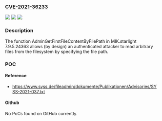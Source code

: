 ### [CVE-2021-36233](https://cve.mitre.org/cgi-bin/cvename.cgi?name=CVE-2021-36233)
![](https://img.shields.io/static/v1?label=Product&message=n%2Fa&color=blue)
![](https://img.shields.io/static/v1?label=Version&message=n%2Fa&color=blue)
![](https://img.shields.io/static/v1?label=Vulnerability&message=n%2Fa&color=brighgreen)

### Description

The function AdminGetFirstFileContentByFilePath in MIK.starlight 7.9.5.24363 allows (by design) an authenticated attacker to read arbitrary files from the filesystem by specifying the file path.

### POC

#### Reference
- https://www.syss.de/fileadmin/dokumente/Publikationen/Advisories/SYSS-2021-037.txt

#### Github
No PoCs found on GitHub currently.

